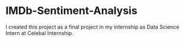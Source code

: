 # IMDb-Sentiment-Analysis
I created this project as a final project in my internship as Data Science Intern at Celebal Internship.
